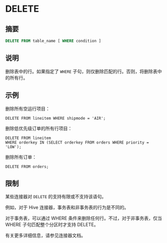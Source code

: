 
# DELETE

## 摘要

``` sql
DELETE FROM table_name [ WHERE condition ]
```

## 说明

删除表中的行。如果指定了 `WHERE` 子句，则仅删除匹配的行。否则，将删除表中的所有行。

## 示例

删除所有空运行项目：

    DELETE FROM lineitem WHERE shipmode = 'AIR';

删除低优先级订单的所有行项目：

    DELETE FROM lineitem
    WHERE orderkey IN (SELECT orderkey FROM orders WHERE priority = 'LOW');

删除所有订单：

    DELETE FROM orders;

## 限制

某些连接器对 `DELETE` 的支持有限或不支持该语句。

例如，对于 Hive 连接器，事务表和非事务表的行为是不同的。

对于事务表，可以通过 WHERE 条件来删除任何行。不过，对于非事务表，仅当 WHERE 子句匹配整个分区时才支持 DELETE。

有关更多详细信息，请参见连接器文档。